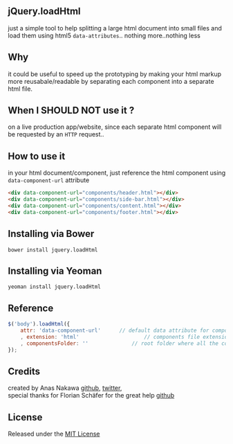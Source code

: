 ## jQuery.loadHtml
just a simple tool to help splitting a large html document into small files and load them using html5 `data-attributes`.. nothing more..nothing less

## Why
it could be useful to speed up the prototyping by making your html markup more reusabale/readable by separating each component into a separate html file.

## When I SHOULD NOT use it ?
on a live production app/website, since each separate html component will be requested by an `HTTP` request..

## How to use it
in your html document/component, just reference the html component using `data-component-url` attribute
```html
<div data-component-url="components/header.html"></div>
<div data-component-url="components/side-bar.html"></div>
<div data-component-url="components/content.html"></div>
<div data-component-url="components/footer.html"></div>
```

## Installing via Bower
```
bower install jquery.loadHtml
```

## Installing via Yeoman
```
yeoman install jquery.loadHtml
```

## Reference
```js
$('body').loadHtml({
	attr: 'data-component-url'		// default data attribute for component url
	, extension: 'html'						// components file extension, if provided, no need to append it in the component-url attribute
	, componentsFolder: ''				// root folder where all the components can be found, if provided, no need to put prepend it in the component-url attribute
});
```

## Credits
created by Anas Nakawa [github](//github.com/anasnakawa), [twitter](//twitter.com/anasnakawa),  
special thanks for Florian Schäfer for the great help [github](//github.com/fschaefer)

## License
Released under the [MIT License](http://www.opensource.org/licenses/mit-license.php)